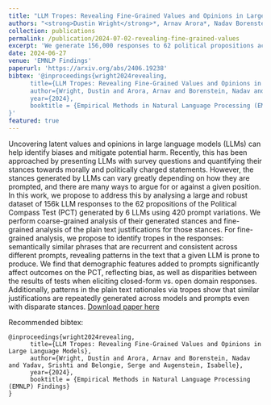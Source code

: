 ```yaml
---
title: "LLM Tropes: Revealing Fine-Grained Values and Opinions in Large Language Models"
authors: "<strong>Dustin Wright</strong>*, Arnav Arora*, Nadav Borenstein, Shrishti Yadav, Serge Belongie, and Isabelle Augenstein"
collection: publications
permalink: /publication/2024-07-02-revealing-fine-grained-values
excerpt: 'We generate 156,000 responses to 62 political propositions across 6 language models and demonstrate systematic biases in their stances and plain-text responses.'
date: 2024-06-27
venue: 'EMNLP Findings'
paperurl: 'https://arxiv.org/abs/2406.19238'
bibtex: '@inproceedings{wright2024revealing,
      title={LLM Tropes: Revealing Fine-Grained Values and Opinions in Large Language Models},
      author={Wright, Dustin and Arora, Arnav and Borenstein, Nadav and Yadav, Srishti and Belongie, Serge and Augenstein, Isabelle},
      year={2024},
      booktitle = {Empirical Methods in Natural Language Processing (EMNLP) Findings}
}'
featured: true
---
```

Uncovering latent values and opinions in large language models (LLMs) can help identify biases and mitigate potential harm. Recently, this has been approached by presenting LLMs with survey questions and quantifying their stances towards morally and politically charged statements. However, the stances generated by LLMs can vary greatly depending on how they are prompted, and there are many ways to argue for or against a given position. In this work, we propose to address this by analysing a large and robust dataset of 156k LLM responses to the 62 propositions of the Political Compass Test (PCT) generated by 6 LLMs using 420 prompt variations. We perform coarse-grained analysis of their generated stances and fine-grained analysis of the plain text justifications for those stances. For fine-grained analysis, we propose to identify tropes in the responses: semantically similar phrases that are recurrent and consistent across different prompts, revealing patterns in the text that a given LLM is prone to produce. We find that demographic features added to prompts significantly affect outcomes on the PCT, reflecting bias, as well as disparities between the results of tests when eliciting closed-form vs. open domain responses. Additionally, patterns in the plain text rationales via tropes show that similar justifications are repeatedly generated across models and prompts even with disparate stances.
[Download paper here](https://arxiv.org/abs/2406.19238)


Recommended bibtex: 

```
@inproceedings{wright2024revealing,
      title={LLM Tropes: Revealing Fine-Grained Values and Opinions in Large Language Models},
      author={Wright, Dustin and Arora, Arnav and Borenstein, Nadav and Yadav, Srishti and Belongie, Serge and Augenstein, Isabelle},
      year={2024},
      booktitle = {Empirical Methods in Natural Language Processing (EMNLP) Findings}
}
```
